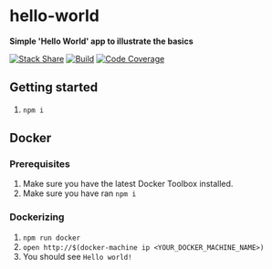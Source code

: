 # hello-world
**Simple 'Hello World' app to illustrate the basics**

[![Stack Share](http://img.shields.io/badge/tech-stack-0690fa.svg?style=flat)](http://stackshare.io/n8io/utopias) [![Build](https://img.shields.io/badge/build-not--yet--implemented-lightgrey.svg)]() [![Code Coverage](https://img.shields.io/badge/coverage-not--yet--implemented-lightgrey.svg)]()

## Getting started
1. `npm i`

## Docker

### Prerequisites
1. Make sure you have the latest Docker Toolbox installed.
1. Make sure you have ran `npm i`

### Dockerizing
1. `npm run docker`
1. `open http://$(docker-machine ip <YOUR_DOCKER_MACHINE_NAME>)`
1. You should see `Hello world!`
